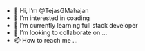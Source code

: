 - 👋 Hi, I’m @TejasGMahajan
- 👀 I’m interested in coading
- 🌱 I’m currently learning full stack developer
- 💞️ I’m looking to collaborate on ...
- 📫 How to reach me ...

<!---
TejasGMahajan/TejasGMahajan is a ✨ special ✨ repository because its `README.md` (this file) appears on your GitHub profile.
You can click the Preview link to take a look at your changes.
--->
